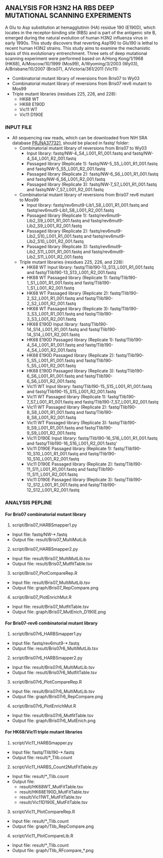 ## ANALYSIS FOR H3N2 HA RBS DEEP MUTATIONAL SCANNING EXPERIMENTS
A Glu to Asp substitution at hemagglutinin (HA) residue 190 (E190D), which locates in the receptor-binding site (RBS) and is part of the antigenic site B, emerged during the natural evolution of human H3N2 influenza virus in early 1990s. This study discovers that reverting Asp190 to Glu190 is lethal to recent human H3N2 strains. This study aims to examine the mechanistic basis of this evolutionary entrenchment. Three sets of deep mutational scanning experiment were performed based on A/Hong Kong/1/1968 (HK68), A/Moscow/10/1999 (Mos99), A/Wyoming/3/2003 (Wy03), A/Brisbane/10/2007 (Bris07), A/Victoria/361/2011 (Vic11):
  * Combinatorial mutant library of reversions from Bris07 to Wy03
  * Combinatorial mutant library of reversions from Bris07 rev6 mutant to Mos99
  * Triple mutant libraries (residues 225, 226, and 228):
    * HK68 WT
    * HK68 E190D
    * Vic11 WT
    * Vic11 D190E

### INPUT FILE
* All sequencing raw reads, which can be downloaded from NIH SRA database [PRJNA377321](https://www.ncbi.nlm.nih.gov/bioproject/PRJNA377321), should be placed in fastq/ folder:
  * Combinatorial mutant library of reversions from Bris07 to Wy03
    * Input library: fastq/NW-4\_S4\_L001\_R1\_001.fastq and fastq/NW-4\_S4\_L001\_R2\_001.fastq
    * Passaged library (Replicate 1): fastq/NW-5\_S5\_L001\_R1\_001.fastq and fastq/NW-5\_S5\_L001\_R2\_001.fastq
    * Passaged library (Replicate 2): fastq/NW-6\_S6\_L001\_R1\_001.fastq and fastq/NW-6\_S6\_L001\_R2\_001.fastq
    * Passaged library (Replicate 3): fastq/NW-7\_S7\_L001\_R1\_001.fastq and fastq/NW-7\_S7\_L001\_R2\_001.fastq
  * Combinatorial mutant library of reversions from Bris07 rev6 mutant to Mos99
    * Input library: fastq/rev6mut9-Lib1\_S8\_L001\_R1\_001.fastq and fastq/rev6mut9-Lib1\_S8\_L001\_R2\_001.fastq
    * Passaged library (Replicate 1): fastq/rev6mut9-Lib2\_S9\_L001\_R1\_001.fastq and fastq/rev6mut9-Lib2\_S9\_L001\_R2\_001.fastq
    * Passaged library (Replicate 2): fastq/rev6mut9-Lib2\_S10\_L001\_R1\_001.fastq and fastq/rev6mut9-Lib2\_S10\_L001\_R2\_001.fastq
    * Passaged library (Replicate 3): fastq/rev6mut9-Lib2\_S11\_L001\_R1\_001.fastq and fastq/rev6mut9-Lib2\_S11\_L001\_R2\_001.fastq
  * Triple mutant libraries (residues 225, 226, and 228):
    * HK68 WT Input library: fastq/Tlib190-13\_S13\_L001\_R1\_001.fastq and fastq/Tlib190-13\_S13\_L001\_R2\_001.fastq
    * HK68 WT Passaged library (Replicate 1): fastq/Tlib190-1\_S1\_L001\_R1\_001.fastq and fastq/Tlib190-1\_S1\_L001\_R2\_001.fastq
    * HK68 WT Passaged library (Replicate 2): fastq/Tlib190-2\_S2\_L001\_R1\_001.fastq and fastq/Tlib190-2\_S2\_L001\_R2\_001.fastq
    * HK68 WT Passaged library (Replicate 3): fastq/Tlib190-3\_S3\_L001\_R1\_001.fastq and fastq/Tlib190-3\_S3\_L001\_R2\_001.fastq
    * HK68 E190D Input library: fastq/Tlib190-14\_S14\_L001\_R1\_001.fastq and fastq/Tlib190-14\_S14\_L001\_R2\_001.fastq
    * HK68 E190D Passaged library (Replicate 1): fastq/Tlib190-4\_S4\_L001\_R1\_001.fastq and fastq/Tlib190-4\_S4\_L001\_R2\_001.fastq
    * HK68 E190D Passaged library (Replicate 2): fastq/Tlib190-5\_S5\_L001\_R1\_001.fastq and fastq/Tlib190-5\_S5\_L001\_R2\_001.fastq
    * HK68 E190D Passaged library (Replicate 3): fastq/Tlib190-6\_S6\_L001\_R1\_001.fastq and fastq/Tlib190-6\_S6\_L001\_R2\_001.fastq
    * Vic11 WT Input library: fastq/Tlib190-15\_S15\_L001\_R1\_001.fastq and fastq/Tlib190-15\_S15\_L001\_R2\_001.fastq
    * Vic11 WT Passaged library (Replicate 1): fastq/Tlib190-7\_S7\_L001\_R1\_001.fastq and fastq/Tlib190-7\_S7\_L001\_R2\_001.fastq
    * Vic11 WT Passaged library (Replicate 2): fastq/Tlib190-8\_S8\_L001\_R1\_001.fastq and fastq/Tlib190-8\_S8\_L001\_R2\_001.fastq
    * Vic11 WT Passaged library (Replicate 3): fastq/Tlib190-9\_S9\_L001\_R1\_001.fastq and fastq/Tlib190-9\_S9\_L001\_R2\_001.fastq
    * Vic11 D190E Input library: fastq/Tlib190-16\_S16\_L001\_R1\_001.fastq and fastq/Tlib190-16\_S16\_L001\_R2\_001.fastq'
    * Vic11 D190E Passaged library (Replicate 1): fastq/Tlib190-10\_S10\_L001\_R1\_001.fastq and fastq/Tlib190-10\_S10\_L001\_R2\_001.fastq
    * Vic11 D190E Passaged library (Replicate 2): fastq/Tlib190-11\_S11\_L001\_R1\_001.fastq and fastq/Tlib190-11\_S11\_L001\_R2\_001.fastq
    * Vic11 D190E Passaged library (Replicate 3): fastq/Tlib190-12\_S12\_L001\_R1\_001.fastq and fastq/Tlib190-12\_S12\_L001\_R2\_001.fastq

### ANALYSIS PEPLINE
#### For Bris07 combinatorial mutant library
1. script/Bris07\_HARBSmapper1.py
  * Input file: fastq/NW-\*.fastq
  * Output file: result/Bris07\_MultiMutLib
2. script/Bris07\_HARBSmapper2.py
  * Input file: result/Bris07\_MultiMutLib.tsv
  * Output file: result/Bris07\_MutfitTable.tsv
3. script/Bris07\_PlotCompareRep.R
  * Input file: result/Bris07\_MultiMutLib.tsv
  * Output file: graph/Bris07\_RepCompare.png
4. script/Bris07\_PlotEnrichMut.R 
  * Input file: result/Bris07\_MutfitTable.tsv
  * Output file: graph/Bris07\_MutEnich\_D190E.png
#### For Bris07-rev6 combinatorial mutant library
1. script/Bris07r6\_HARBSmapper1.py
  * Input file: fastq/rev6mut9-\*.fastq
  * Output file: result/Bris07r6\_MultiMutLib.tsv
2. script/Bris07r6\_HARBSmapper2.py  
  * Input file: result/Bris07r6\_MultiMutLib.tsv
  * Output file: result/Bris07r6\_MutfitTable.tsv
3. script/Bris07r6\_PlotCompareRep.R
  * Input file: result/Bris07r6\_MultiMutLib.tsv
  * Output file: graph/Bris07r6\_RepCompare.png
4. script/Bris07r6\_PlotEnrichMut.R 
  * Input file: result/Bris07r6\_MutfitTable.tsv
  * Output file: graph/Bris07r6\_MutEnich.png
#### For HK68/Vic11 triple mutant libraries
1. script/Vic11\_HARBSmapper.py
  * Input file: fastq/Tlib190-\*.fastq
  * Output file: result/\*\_Tlib.count
2. script/Vic11\_HARBS\_Count2MutFitTable.py
  * Input file: result/\*\_Tlib.count
  * Output file: 
    * result/HK68WT\_MutFitTable.tsv
    * result/HK68E190D\_MutFitTable.tsv
    * result/Vic11WT\_MutFitTable.tsv
    * result/Vic11D190E\_MutFitTable.tsv
3. script/Vic11\_PlotCompareRep.R
  * Input file: result/\*\_Tlib.count
  * Output file: graph/Tlib\_RepCompare.png
4. script/Vic11\_PlotCompareLib.R 
  * Input file: result/\*\_Tlib.count
  * Output file: graph/Tlib\_RFcompare\_\*.png
